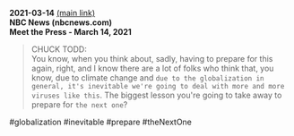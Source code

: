 **2021-03-14** [(main link)](https://www.nbcnews.com/meet-the-press/meet-press-march-14-2021-n1261056)  
**NBC News (nbcnews.com)  
Meet the Press - March 14, 2021**

> CHUCK TODD:  
> You know, when you think about, sadly, having to prepare for this again, right, and I know there are a lot of folks who think that, you know, due to climate change and `due to the globalization in general, it's inevitable we're going to deal with more and more viruses like this`. The biggest lesson you're going to take away to prepare for `the next one`?

#globalization #inevitable #prepare #theNextOne
